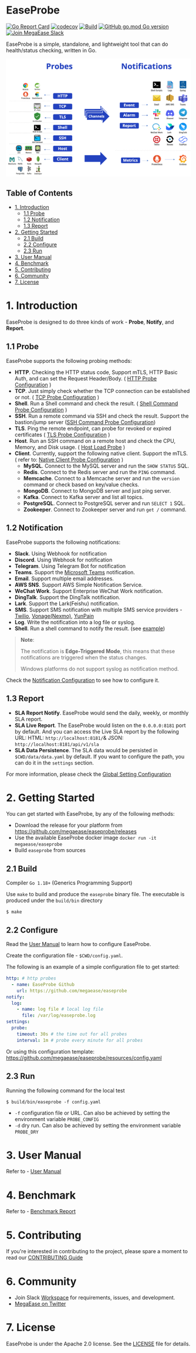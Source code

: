 <h1>EaseProbe</h1>

[![Go Report Card](https://goreportcard.com/badge/github.com/megaease/easeprobe)](https://goreportcard.com/report/github.com/megaease/easeprobe)
[![codecov](https://codecov.io/gh/megaease/easeprobe/branch/main/graph/badge.svg?token=L7SR8X6SRN)](https://codecov.io/gh/megaease/easeprobe)
[![Build](https://github.com/megaease/easeprobe/actions/workflows/test.yaml/badge.svg)](https://github.com/megaease/easeprobe/actions/workflows/test.yaml)
[![GitHub go.mod Go version](https://img.shields.io/github/go-mod/go-version/megaease/easeprobe)](https://github.com/megaease/easeprobe/blob/main/go.mod)
[![Join MegaEase Slack](https://img.shields.io/badge/slack-megaease-brightgreen?logo=slack)](https://join.slack.com/t/openmegaease/shared_invite/zt-upo7v306-lYPHvVwKnvwlqR0Zl2vveA)


EaseProbe is a simple, standalone, and lightweight tool that can do health/status checking, written in Go.

![](docs/overview.png)

<h2>Table of Contents</h2>

- [1. Introduction](#1-introduction)
  - [1.1 Probe](#11-probe)
  - [1.2 Notification](#12-notification)
  - [1.3 Report](#13-report)
- [2. Getting Started](#2-getting-started)
  - [2.1 Build](#21-build)
  - [2.2 Configure](#22-configure)
  - [2.3 Run](#23-run)
- [3. User Manual](#3-user-manual)
- [4. Benchmark](#4-benchmark)
- [5. Contributing](#5-contributing)
- [6. Community](#6-community)
- [7. License](#7-license)


# 1. Introduction

EaseProbe is designed to do three kinds of work - **Probe**, **Notify**, and **Report**.

## 1.1 Probe

EaseProbe supports the following probing methods:

- **HTTP**. Checking the HTTP status code, Support mTLS, HTTP Basic Auth, and can set the Request Header/Body. ( [HTTP Probe Configuration](./docs/Manual.md#71-http-probe-configuration) )
- **TCP**. Just simply check whether the TCP connection can be established or not. ( [TCP Probe Configuration](./docs/Manual.md#72-tcp-probe-configuration) )
- **Shell**. Run a Shell command and check the result. ( [Shell Command Probe Configuration](./docs/Manual.md#73-shell-command-probe-configuration) )
- **SSH**. Run a remote command via SSH and check the result. Support the bastion/jump server  ([SSH Command Probe Configuration](./docs/Manual.md#74-ssh-command-probe-configuration))
- **TLS**. Ping the remote endpoint, can probe for revoked or expired certificates ( [TLS Probe Configuration](./docs/Manual.md#75-tls-probe-configuration) )
- **Host**. Run an SSH command on a remote host and check the CPU, Memory, and Disk usage. ( [Host Load Probe](./docs/Manual.md#76-host-resource-usage-probe-configuration) )
- **Client**. Currently, support the following native client. Support the mTLS. ( refer to: [Native Client Probe Configuration](./docs/Manual.md#77-native-client-probe-configuration) )
  - **MySQL**. Connect to the MySQL server and run the `SHOW STATUS` SQL.
  - **Redis**. Connect to the Redis server and run the `PING` command.
  - **Memcache**. Connect to a Memcache server and run the `version` command or check based on key/value checks.
  - **MongoDB**. Connect to MongoDB server and just ping server.
  - **Kafka**. Connect to Kafka server and list all topics.
  - **PostgreSQL**. Connect to PostgreSQL server and run `SELECT 1` SQL.
  - **Zookeeper**. Connect to Zookeeper server and run `get /` command.

## 1.2 Notification

EaseProbe supports the following notifications:

- **Slack**. Using Webhook for notification
- **Discord**. Using Webhook for notification
- **Telegram**. Using Telegram Bot for notification
- **Teams**. Support the [Microsoft Teams](https://docs.microsoft.com/en-us/microsoftteams/platform/webhooks-and-connectors/how-to/connectors-using?tabs=cURL#setting-up-a-custom-incoming-webhook) notification.
- **Email**. Support multiple email addresses.
- **AWS SNS**. Support AWS Simple Notification Service.
- **WeChat Work**. Support Enterprise WeChat Work notification.
- **DingTalk**. Support the DingTalk notification.
- **Lark**. Support the Lark(Feishu) notification.
- **SMS**. Support SMS notification with multiple SMS service providers - [Twilio](https://www.twilio.com/sms), [Vonage(Nexmo)](https://developer.vonage.com/messaging/sms/overview), [YunPain](https://www.yunpian.com/doc/en/domestic/list.html)
- **Log**. Write the notification into a log file or syslog.
- **Shell**. Run a shell command to notify the result. (see [example](resources/scripts/notify/notify.sh))

> **Note**:
>
> The notification is **Edge-Triggered Mode**, this means that these notifications are triggered when the status changes.
>
> Windows platforms do not support syslog as notification method.

Check the  [Notification Configuration](./docs/Manual.md#78-notification-configuration) to see how to configure it.

## 1.3 Report

- **SLA Report Notify**. EaseProbe would send the daily, weekly, or monthly SLA report.
- **SLA Live Report**. The EaseProbe would listen on the `0.0.0.0:8181` port by default. And you can access the Live SLA report by the following URL: HTML: `http://localhost:8181/`& JSON: `http://localhost:8181/api/v1/sla`
- **SLA Data Persistence**. The SLA data would be persisted in `$CWD/data/data.yaml` by default. If you want to configure the path, you can do it in the `settings` section.

For more information, please check the [Global Setting Configuration](./docs/Manual.md#79-global-setting-configuration)

# 2. Getting Started

You can get started with EaseProbe, by any of the following methods:
* Download the release for your platform from https://github.com/megaease/easeprobe/releases
* Use the available EaseProbe docker image `docker run -it megaease/easeprobe`
* Build `easeprobe` from sources

## 2.1 Build

Compiler `Go 1.18+` (Generics Programming Support)

Use `make` to build and produce the `easeprobe` binary file. The executable is produced under the `build/bin` directory

```shell
$ make
```
## 2.2 Configure

Read the [User Manual](./docs/Manual.md) to learn how to configure EaseProbe.

Create the configuration file - `$CWD/config.yaml`.

The following is an example of a simple configuration file to get started:

```YAML
http: # http probes
  - name: EaseProbe Github
    url: https://github.com/megaease/easeprobe
notify:
  log:
    - name: log file # local log file
      file: /var/log/easeprobe.log
settings:
  probe:
    timeout: 30s # the time out for all probes
    interval: 1m # probe every minute for all probes
```
Or using this configuration template:
https://github.com/megaease/easeprobe/resources/config.yaml

## 2.3 Run

Running the following command for the local test

```shell
$ build/bin/easeprobe -f config.yaml
```
* `-f` configuration file or URL. Can also be achieved by setting the environment variable `PROBE_CONFIG`
* `-d` dry run. Can also be achieved by setting the environment variable `PROBE_DRY`


# 3. User Manual

Refer to - [User Manual](./docs/Manual.md)

# 4. Benchmark

Refer to - [Benchmark Report](./docs/Benchmark.md)

# 5. Contributing

If you're interested in contributing to the project, please spare a moment to read our [CONTRIBUTING Guide](./docs/CONTRIBUTING.md)


# 6. Community

- Join Slack [Workspace](https://join.slack.com/t/openmegaease/shared_invite/zt-upo7v306-lYPHvVwKnvwlqR0Zl2vveA) for requirements, issues, and development.
- [MegaEase on Twitter](https://twitter.com/megaease)

# 7. License

EaseProbe is under the Apache 2.0 license. See the [LICENSE](./LICENSE) file for details.